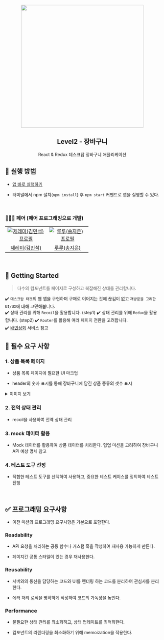 <p align="middle" >
  <img src="https://techcourse-storage.s3.ap-northeast-2.amazonaws.com/3e6c6f30b11d4b098b5a3e81be19ce3a" width="400">
</p>
<h2 align="middle">Level2 - 장바구니</h2>
<p align="middle">React & Redux 데스크탑 장바구니 애플리케이션</p>
</p>

## 📝 실행 방법

- <a href="https://shackstack.github.io/react-shopping-cart/">앱 바로 실행하기</a>

- 터미널에서 npm 설치(`npm install`) 후 `npm start` 커맨드로 앱을 실행할 수 있다.

<br>


### 🧑‍🤝‍🧑 페어 (페어 프로그래밍으로 개발)

<table>
  <tr>
    <td align="center" width="120px">
      <a href="https://github.com/shackstack" target="_blank">
        <img src="https://avatars.githubusercontent.com/u/102432453?v=4" alt="제레미(김민석) 프로필" />
      </a>
    </td>
    <td align="center" width="120px">
      <a href="https://github.com/hafnium1923" target="_blank">
        <img src="https://avatars.githubusercontent.com/u/79538610?v=4" alt="루루(송지은) 프로필" />
      </a>
    </td>
  </tr>
  <tr>
    <td align="center">
      <a href="https://github.com/shackstack" target="_blank">
        제레미(김민석)
      </a>
    </td>
    <td align="center">
      <a href="https://github.com/hafnium1923" target="_blank">
        루루(송지은) 
      </a>
    </td>
  </tr>
</table>

<br>

## 🚀 Getting Started

> 다수의 컴포넌트를 페이지로 구성하고 복잡해진 상태를 관리합니다.

✔️ `데스크탑 타겟`의 웹 앱을 구현하며 구매로 이어지는 것에 끊김이 없고 `재방문을 고려한 UI/UX`에 대해 고민해봅니다.  
✔️ 상태 관리를 위해 `Recoil`을 활용합니다. (step1)
✔️ 상태 관리를 위해 `Redux`을 활용합니다. (step2)
✔️ `Router`를 활용해 여러 페이지 전환을 고려합니다.  
✔️ [배민상회](https://mart.baemin.com) 서비스 참고

## 📝 필수 요구 사항

### 1. 상품 목록 페이지

- 상품 목록 페이지에 필요한 UI 마크업

- header의 숫자 표시를 통해 장바구니에 담긴 상품 종류의 갯수 표시

<details>
<summary> 이미지 보기 </summary>
<img width="1712" alt="스크린샷 2023-05-13 오전 11 33 49" src="https://github.com/shackstack/react-shopping-cart/assets/102432453/bdf612ed-9754-47ad-a3eb-dfdb05d44934">
</details>

### 2. 전역 상태 관리

- recoil을 사용하여 전역 상태 관리

### 3. mock 데이터 활용

- Mock 데이터를 활용하여 상품 데이터를 처리한다. 협업 미션을 고려하여 장바구니 API 예상 명세 참고

### 4. 테스트 도구 선정

- 적합한 테스트 도구를 선택하여 사용하고, 중요한 테스트 케이스를 정의하여 테스트 진행

<br>

## ✅ 프로그래밍 요구사항

- 이전 미션의 프로그래밍 요구사항은 기본으로 포함한다.

### Readability

- API 요청을 처리하는 공통 함수나 커스텀 훅을 작성하여 재사용 가능하게 만든다.

- 페이지간 공통 스타일이 있는 경우 재사용한다.

### Reusability

- 서버와의 통신을 담당하는 코드와 UI를 렌더링 하는 코드를 분리하여 관심사를 분리한다.

- 에러 처리 로직을 명확하게 작성하여 코드의 가독성을 높인다.

### Performance

- 불필요한 상태 관리를 최소화하고, 상태 업데이트를 최적화한다.

- 컴포넌트의 리렌더링을 최소화하기 위해 memoization을 적용한다.

